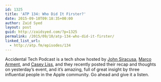 ```yaml
---
id: 1325
title: 'ATP 134: Who Did It Firster?'
date: 2015-09-10T09:18:35+00:00
author: Zaid Syed
layout: post
guid: http://zaidsyed.com/?p=1325
permalink: /2015/09/10/atp-134-who-did-it-firster/
linked_list_url:
  - http://atp.fm/episodes/134
---
```

Accidental Tech Podcast is a tech show hosted by [John Siracusa](http://hypercritical.co), [Marco Arment](http://marco.org), and [Casey Liss](http://caseyliss.com), and they recently posted their recap and thoughts on yesterday&#8217;s event, and it&#8217;s amazing, full of great insight by three influential people in the Apple community. Go ahead and give it a listen.